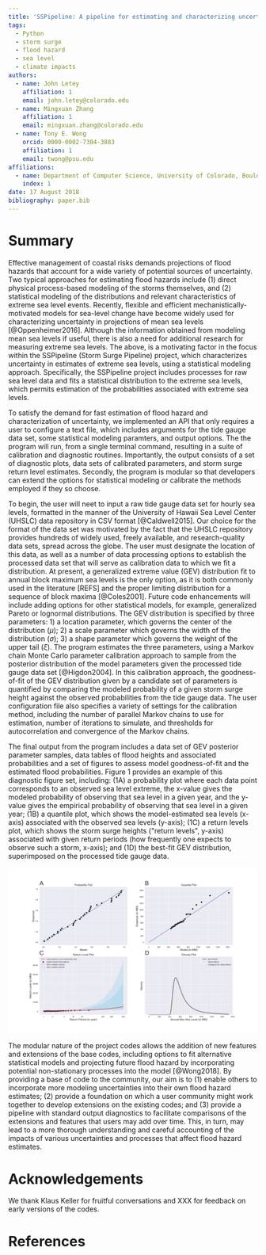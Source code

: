 ```yaml
---
title: 'SSPipeline: A pipeline for estimating and characterizing uncertainty in coastal storm surge levels'
tags:
  - Python
  - storm surge
  - flood hazard
  - sea level
  - climate impacts
authors:
  - name: John Letey
    affiliation: 1
    email: john.letey@colorado.edu
  - name: Mingxuan Zhang
    affiliation: 1
    email: mingxuan.zhang@colorado.edu
  - name: Tony E. Wong
    orcid: 0000-0002-7304-3883
    affiliation: 1
    email: twong@psu.edu
affiliations:
  - name: Department of Computer Science, University of Colorado, Boulder, CO, USA
    index: 1
date: 17 August 2018
bibliography: paper.bib
---
```


# Summary
Effective management of coastal risks demands projections of flood hazards that account for a wide variety of potential sources of uncertainty. Two typical approaches for estimating flood hazards include (1) direct physical process-based modeling of the storms themselves, and (2) statistical modeling of the distributions and relevant characteristics of extreme sea level events. Recently, flexible and efficient mechanistically-motivated models for sea-level change have become widely used for characterizing uncertainty in projections of mean sea levels [@Oppenheimer2016]. Although the information obtained from modeling mean sea levels if useful, there is also a need for additional research for measuring extreme sea levels. The above, is a motivating factor in the focus within the SSPipeline (Storm Surge Pipeline) project, which characterizes uncertainty in estimates of extreme sea levels, using a statistical modeling approach. Specifically, the SSPipeline project includes processes for raw sea level data and fits a statistical distribution to the extreme sea levels, which permits estimation of the probabilities associated with extreme sea levels.

To satisfy the demand for fast estimation of flood hazard and characterization of uncertainty, we implemented an API that only requires a user to configure a text file, which includes arguments for the tide gauge data set, some statistical modeling paramters, and output options. The the program will run, from a single terminal command, resulting in a suite of calibration and diagnostic routines. Importantly, the output consists of a set of diagnostic plots, data sets of calibrated parameters, and storm surge return level estimates. Secondly, the program is modular so that developers can extend the options for statistical modeling or calibrate the methods employed if they so choose.

To begin, the user will neet to input a raw tide gauge data set for hourly sea levels, formatted in the manner of the University of Hawaii Sea Level Center (UHSLC) data repository in CSV format [@Caldwell2015]. Our choice for the format of the data set was motivated by the fact that the UHSLC repository provides hundreds of widely used, freely available, and research-quality data sets, spread across the globe. The user must designate the location of this data, as well as a number of data processing options to establish the processed data set that will serve as calibration data to which we fit a distribution. At present, a generalized extreme value (GEV) distribution fit to annual block maximum sea levels is the only option, as it is both commonly used in the literature [REFS] and the proper limiting distribution for a sequence of block maxima [@Coles2001]. Future code enhancements will include adding options for other statistical models, for example, generalized Pareto or lognormal distributions. The GEV distribution is specified by three parameters: 1) a location parameter, which governs the center of the distribution ($\mu$); 2) a scale parameter which governs the width of the distribution ($\sigma$); 3) a shape parameter which governs the weight of the upper tail ($\xi$). The program estimates the three parameters, using a Markov chain Monte Carlo parameter calibration approach to sample from the posterior distribution of the model parameters given the processed tide gauge data set [@Higdon2004]. In this calibration approach, the goodness-of-fit of the GEV distribution given by a candidate set of parameters is quantified by comparing the modeled probability of a given storm surge height against the observed probabilities from the tide gauge data. The user configuration file also specifies a variety of settings for the calibration method, including the number of parallel Markov chains to use for estimation, number of iterations to simulate, and thresholds for autocorrelation and convergence of the Markov chains.

The final output from the program includes a data set of GEV posterior parameter samples, data tables of flood heights and associated probabilities and a set of figures to assess model goodness-of-fit and the estimated flood probabilities. Figure 1 provides an example of this diagnostic figure set, including: (1A) a probability plot where each data point corresponds to an observed sea level extreme, the x-value gives the modeled probability of observing that sea level in a given year, and the y-value gives the empirical probability of observing that sea level in a given year; (1B) a quantile plot, which shows the model-estimated sea levels (x-axis) associated with the observed sea levels (y-axis); (1C) a return levels plot, which shows the storm surge heights ("return levels", y-axis) associated with given return periods (how frequently one expects to observe such a storm, x-axis); and (1D) the best-fit GEV distribution, superimposed on the processed tide gauge data.

![Diagnostic output plots using tide gauge data from Grand Isle, Louisiana, USA.](figure1.png)

The modular nature of the project codes allows the addition of new features and extensions of the base codes, including options to fit alternative statistical models and projecting future flood hazard by incorporating potential non-stationary processes into the model [@Wong2018]. By providing a base of code to the community, our aim is to (1) enable others to incorporate more modeling uncertainties into their own flood hazard estimates; (2) provide a foundation on which a user community might work together to develop extensions on the existing codes; and (3) provide a pipeline with standard output diagnostics to facilitate comparisons of the extensions and features that users may add over time. This, in turn, may lead to a more thorough understanding and careful accounting of the impacts of various uncertainties and processes that affect flood hazard estimates.

# Acknowledgements
We thank Klaus Keller for fruitful conversations and XXX for feedback on early
versions of the codes.

# References

